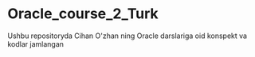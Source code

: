 # Oracle_course_2_Turk
Ushbu repositoryda Cihan O'zhan ning Oracle darslariga oid konspekt va kodlar jamlangan

